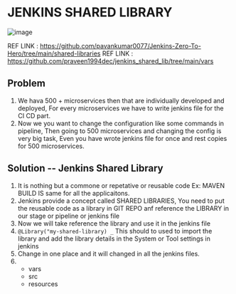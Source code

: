 # JENKINS SHARED LIBRARY 

![image](https://github.com/pavankumar0077/Complete-DevOps/assets/40380941/74b20602-190d-4e9f-a6a4-b86d78b4d9af)

REF LINK : https://github.com/pavankumar0077/Jenkins-Zero-To-Hero/tree/main/shared-libraries
REF LINK : https://github.com/praveen1994dec/jenkins_shared_lib/tree/main/vars

Problem
--
1) We hava 500 + microservices then that are individually developed and deployed, For every microservices we have to write jenkins file for the CI CD part.
2) Now we you want to change the configuration like some commands in pipeline, Then going to 500 microservices and changing the config is very big task, Even you have wrote
jenkins file for once and rest copies for 500 microservices.

Solution -- Jenkins Shared Library
--
1) It is nothing but a commone or repetative or reusable code Ex: MAVEN BUILD IS same for all the applicaitons.
2) Jenkins provide a concept called SHARED LIBRARIES, You need to put the reusable code as a library in GIT REPO anf reference the LIBRARY in our stage or pipeline or jenkins file
3) Now we will take reference the library and use it in the jenkins file
4) ``` @Library("my-shared-library) _ ``` This should to used to import the library and add the library details in the System or Tool settings in jenkins
5) Change in one place and it will changed in all the jenkins files.
6) - vars
   - src
   - resources


